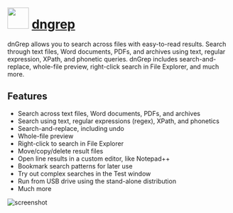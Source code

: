 # <img src="https://cdn.rawgit.com/majkinetor/chocolatey/master/dngrep/icon.png" width="48" height="48"/> [dngrep](https://chocolatey.org/packages/dngrep)

dnGrep allows you to search across files with easy-to-read results. Search through text files, Word documents, PDFs, and archives using text, regular expression, XPath, and phonetic queries. dnGrep includes search-and-replace, whole-file preview, right-click search in File Explorer, and much more.

## Features

* Search across text files, Word documents, PDFs, and archives
* Search using text, regular expressions (regex), XPath, and phonetics
* Search-and-replace, including undo
* Whole-file preview
* Right-click to search in File Explorer
* Move/copy/delete result files
* Open line results in a custom editor, like Notepad++
* Bookmark search patterns for later use
* Try out complex searches in the Test window
* Run from USB drive using the stand-alone distribution
* Much more

![screenshot](https://cdn.rawgit.com/majkinetor/chocolatey/master/dngrep/screenshot.jpg)

